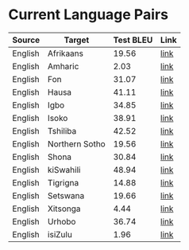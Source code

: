 # Current Language Pairs



| Source | Target | Test BLEU | Link |
---------|--------|-----------|------|
| English | Afrikaans | 19.56 | [link](https://github.com/masakhane-io/masakhane/tree/master/en-af/autshumato-baseline) |
| English | Amharic | 2.03 | [link](https://github.com/masakhane-io/masakhane/tree/master/en-am/jw300-amharic-baseline) |
| English | Fon | 31.07 | [link](https://github.com/masakhane-io/masakhane/tree/master/en-fon/jw300-baseline) |
| English | Hausa | 41.11 | [link](https://github.com/masakhane-io/masakhane/tree/master/en-ha/opus_en_ha_baseline) |
| English | Igbo | 34.85 | [link](https://github.com/masakhane-io/masakhane/tree/master/en-ig/jw300-baseline) |
| English | Isoko | 38.91 | [link](https://github.com/masakhane-io/masakhane/tree/master/en-iso/jw300-baseline) |
| English | Tshiliba | 42.52 | [link](https://github.com/masakhane-io/masakhane/tree/master/en-lua/jw300-baseline) |
| English | Northern Sotho | 19.56  | [link](https://github.com/masakhane-io/masakhane/tree/master/en-nso/autshumato-baseline) |
| English | Shona | 30.84  | [link](https://github.com/masakhane-io/masakhane/tree/master/en-sn/jw300-shona-baseline) |
| English | kiSwahili | 48.94  | [link](https://github.com/masakhane-io/masakhane/tree/master/en-sw/jw300-baseline) |
| English | Tigrigna | 14.88  | [link](https://github.com/masakhane-io/masakhane/tree/master/en-ti/tigmix-baseline) |
| English | Setswana |  19.66   | [link](https://github.com/masakhane-io/masakhane/tree/master/en-tn/autshumato-baseline) |
| English | Xitsonga |  4.44   | [link](https://github.com/masakhane-io/masakhane/tree/master/en-ts) |
| English | Urhobo |  36.74   | [link](https://github.com/masakhane-io/masakhane/tree/master/en-yo/jw300-baseline) |
| English | isiZulu |  1.96   | [link](https://github.com/masakhane-io/masakhane/tree/master/en-zu/autshumato-baseline) |
